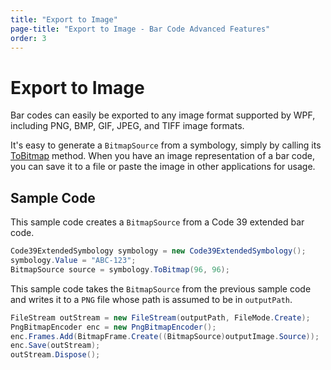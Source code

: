 ```yaml
---
title: "Export to Image"
page-title: "Export to Image - Bar Code Advanced Features"
order: 3
---
```

# Export to Image

Bar codes can easily be exported to any image format supported by WPF, including PNG, BMP, GIF, JPEG, and TIFF image formats.

It's easy to generate a `BitmapSource` from a symbology, simply by calling its [ToBitmap](xref:@ActiproUIRoot.Controls.BarCode.BarCodeSymbology.ToBitmap*) method.  When you have an image representation of a bar code, you can save it to a file or paste the image in other applications for usage.

## Sample Code

This sample code creates a `BitmapSource` from a Code 39 extended bar code.

```csharp
Code39ExtendedSymbology symbology = new Code39ExtendedSymbology();
symbology.Value = "ABC-123";
BitmapSource source = symbology.ToBitmap(96, 96);
```

This sample code takes the `BitmapSource` from the previous sample code and writes it to a `PNG` file whose path is assumed to be in `outputPath`.

```csharp
FileStream outStream = new FileStream(outputPath, FileMode.Create);
PngBitmapEncoder enc = new PngBitmapEncoder();
enc.Frames.Add(BitmapFrame.Create((BitmapSource)outputImage.Source));
enc.Save(outStream);
outStream.Dispose();
```
